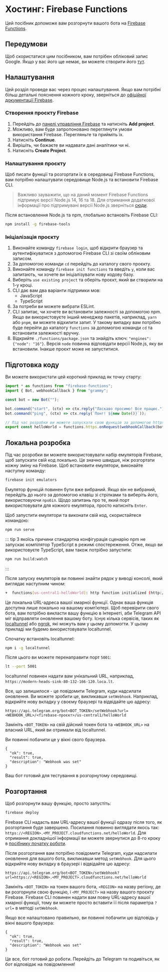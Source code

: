 # Хостинг: Firebase Functions

Цей посібник допоможе вам розгорнути вашого бота на [Firebase Functions](https://firebase.google.com/docs/functions).

## Передумови

Щоб скористатися цим посібником, вам потрібен обліковий запис Google.
Якщо у вас його ще немає, ви можете створити його [тут](https://accounts.google.com/signup).

## Налаштування

Цей розділ проведе вас через процес налаштування.
Якщо вам потрібні більш детальні пояснення кожного кроку, зверніться до [офіційної документації Firebase](https://firebase.google.com/docs/functions/get-started).

### Створення проєкту Firebase

1. Перейдіть до [панелі управління Firebase](https://console.firebase.google.com/) та натисніть **Add project**.
2. Можливо, вам буде запропоновано переглянути умови використання Firebase. Перегляньте та прийміть їх.
3. Натисніть **Continue**.
4. Вирішіть, чи бажаєте ви надавати дані аналітики чи ні.
5. Натисніть **Create Project**.

### Налаштування проєкту

Щоб писати функції та розгортати їх в середовищі Firebase Functions, вам потрібно налаштувати середовище Node.js та встановити Firebase CLI.

> Важливо зауважити, що на даний момент Firebase Functions підтримує версії Node.js 14, 16 та 18.
> Для отримання додаткової інформації про підтримувані версії Node.js зверніться [сюди](https://firebase.google.com/docs/functions/manage-functions?hl=ru#set_nodejs_version).

Після встановлення Node.js та npm, глобально встановіть Firebase CLI:

```sh
npm install -g firebase-tools
```

### Ініціалізація проєкту

1. Виконайте команду `firebase login`, щоб відкрити браузер та аутентифікуватися з допомогою Firebase CLI зі своїм обліковим записом.
2. За допомогою команди `cd` перейдіть до каталогу свого проєкту.
3. Виконайте команду `firebase init functions` та введіть `y`, коли вас запитають, чи хочете ви ініціалізувати нову кодову базу.
4. Виберіть `use existing project` та оберіть проєкт, який ви створили на 1-у кроці.
5. CLI дає вам два варіанти підтримки мов:
   - JavaScript
   - TypeScript
6. За потреби ви можете вибрати ESLint.
7. CLI запитає, чи хочете ви встановити залежності за допомогою npm.
   Якщо ви використовуєте інший менеджер пакетів, наприклад, `yarn` або `pnpm`, ви можете відхилити запит.
   У такому випадку вам потрібно буде перейти до каталогу `functions` за допомогою команди `cd` та встановити залежності вручну.
8. Відкрийте `./functions/package.json` та знайдіть ключ: `"engines": {"node": "16"}`.
   Версія `node` повинна відповідати версії Node.js, яку ви встановили.
   Інакше проєкт може не запуститися.

## Підготовка коду

Ви можете використати цей короткий приклад як точку старту:

```ts
import * as functions from "firebase-functions";
import { Bot, webhookCallback } from "grammy";

const bot = new Bot("");

bot.command("start", (ctx) => ctx.reply("Ласкаво просимо! Все працює."));
bot.command("ping", (ctx) => ctx.reply(`Понг! ${new Date()}`));

// Під час розробки ви можете запускати свою функцію за допомогою https://localhost/<firebase-проєкт>/us-central1/helloWorld.
export const helloWorld = functions.https.onRequest(webhookCallback(bot));
```

## Локальна розробка

Під час розробки ви можете використовувати набір емуляторів Firebase, щоб запускати свій код локально.
Це значно швидше, ніж розгортати кожну зміну на Firebase.
Щоб встановити емулятори, виконайте наступну команду:

```sh
firebase init emulators
```

Емулятор функцій повинен бути вже вибраний.
Якщо він не вибраний, перейдіть до нього за допомогою клавіш зі стрілками та виберіть його, використовуючи `пробіл`.
Щодо запитань про те, який порт використовувати для кожного емулятора, просто натисніть `Enter`.

Щоб запустити емулятори та виконати свій код, скористайтеся командою:

```sh
npm run serve
```

::: tip
З якоїсь причини стандартна конфігурація сценарію npm не запускає компілятор TypeScript в режимі спостереження.
Отже, якщо ви використовуєте TypeScript, вам також потрібно запустити:

```sh
npm run build:watch
```

:::

Після запуску емуляторів ви повинні знайти рядок у виводі консолі, який виглядає наступним чином:

```sh
+  functions[us-central1-helloWorld]: http function initialized (http://127.0.0.1:5001/<firebase-проєкт>/us-central1/helloWorld).
```

Це локальна URL-адреса вашої хмарної функції.
Однак ваша функція доступна лише локально на вашому компʼютері.
Щоб перевірити свого бота, вам потрібно викласти вашу функцію в Інтернеті, аби Telegram API міг відправляти оновлення вашому боту.
Існує кілька сервісів, таких як [localtunnel](https://localtunnel.me) або [ngrok](https://ngrok.com), які можуть вам у цьому допомогти. У цьому прикладі ми будемо використовувати localtunnel.

Спочатку встановіть localtunnel:

```sh
npm i -g localtunnel
```

Після цього ви можете перенаправити порт `5001`:

```sh
lt --port 5001
```

localtunnel повинен надати вам унікальний URL, наприклад, `https://modern-heads-sink-80-132-166-120.loca.lt`.

Все, що залишилося - це повідомити Telegram, куди надсилати оновлення.
Ви можете зробити це, викликавши `setWebhook`.
Наприклад, відкрийте нову вкладку у своєму браузері та відвідайте цю адресу:

```text:no-line-numbers
https://api.telegram.org/bot<BOT_TOKEN>/setWebhook?url=<WEBHOOK_URL>/<firebase-проєкт>/us-central1/helloWorld
```

Замініть `<BOT_TOKEN>` на свій дійсний токен бота та `<WEBHOOK_URL>` на власний URL, який ви отримали від localtunnel.

Ви повинні побачити це у вікні свого браузера.

```json:no-line-numbers
{
  "ok": true,
  "result": true,
  "description": "Webhook was set"
}
```

Ваш бот готовий для тестування в розгорнутому середовищі.

## Розгортання

Щоб розгорнути вашу функцію, просто запустіть:

```sh
firebase deploy
```

Firebase CLI надасть вам URL-адресу вашої функції одразу після того, як розгортання буде завершено.
Посилання повинно виглядати якось так: `https://<REGION>.<MY_PROJECT.cloudfunctions.net/helloWorld`.
Для отримання докладнішої інформації ви можете звернутися до 8-го кроку в [посібнику початку роботи](https://firebase.google.com/docs/functions/get-started?hl=ru#deploy-functions-to-a-production-environment).

Після розгортання вам потрібно повідомити Telegram, куди надсилати оновлення для вашого бота, викликавши метод `setWebhook`.
Для цього відкрийте нову вкладку в браузері і відвідайте цю адресу:

```text:no-line-numbers
https://api.telegram.org/bot<BOT_TOKEN>/setWebhook?url=https://<REGION>.<MY_PROJECT>.cloudfunctions.net/helloWorld
```

Замініть `<BOT_TOKEN>` на токен вашого бота, `<REGION>` на назву регіону, де ви розгорнули свою функцію, і `<MY_PROJECT>` на назву вашого проєкту Firebase.
Firebase CLI повинен надати вам повну URL-адресу вашої хмарної функції, тому ви можете просто вставити її після параметра `?url=` в методі `setWebhook`.

Якщо все налаштовано правильно, ви повинні побачити цю відповідь у вікні вашого браузера:

```json:no-line-numbers
{
  "ok": true,
  "result": true,
  "description": "Webhook was set"
}
```

Це все, бот готовий до роботи.
Перейдіть до Telegram та подивіться, як бот відповідає на повідомлення!
